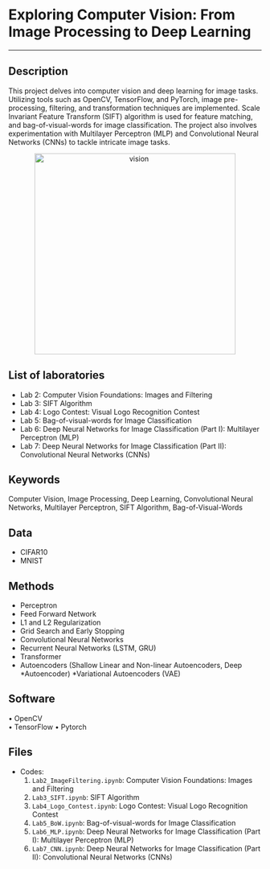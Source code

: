 # Exploring Computer Vision: From Image Processing to Deep Learning
---

##  Description 

This project delves into computer vision and deep learning for image tasks. Utilizing tools such as OpenCV, TensorFlow, and PyTorch, image pre-processing, filtering, and transformation techniques are implemented. Scale Invariant Feature Transform (SIFT) algorithm is used for feature matching, and bag-of-visual-words for image classification. The project also involves experimentation with Multilayer Perceptron (MLP) and Convolutional Neural Networks (CNNs) to tackle intricate image tasks.

<p align="center">
<img src="https://github.com/alecruces/CompVisionExploration/assets/67338986/320fa4e3-3a91-46d4-bba5-fb78b99229d5" alt="vision" style="width:400px;height:auto;"/>
</p>

## List of laboratories
* Lab 2: Computer Vision Foundations: Images and Filtering
* Lab 3: SIFT Algorithm
* Lab 4: Logo Contest: Visual Logo Recognition Contest
* Lab 5: Bag-of-visual-words for Image Classification
* Lab 6:  Deep Neural Networks for Image Classification (Part I): Multilayer
Perceptron (MLP)
* Lab 7: Deep Neural Networks for Image Classification (Part II): Convolutional Neural Networks (CNNs)

##  Keywords
Computer Vision, Image Processing, Deep Learning, Convolutional Neural Networks, Multilayer Perceptron, SIFT Algorithm, Bag-of-Visual-Words

##  Data
* CIFAR10
*	MNIST

## Methods
* Perceptron
* Feed Forward Network
* L1 and L2 Regularization
* Grid Search and Early Stopping
* Convolutional Neural Networks
* Recurrent Neural Networks (LSTM, GRU)
* Transformer
* Autoencoders (Shallow Linear and Non-linear Autoencoders, Deep *Autoencoder)
*Variational Autoencoders (VAE)

## Software
•	OpenCV	
•	TensorFlow
•	Pytorch

## Files  
* Codes:
  1. `Lab2_ImageFiltering.ipynb`: Computer Vision Foundations: Images and Filtering
  2. `Lab3_SIFT.ipynb`: SIFT Algorithm
  3. `Lab4_Logo_Contest.ipynb`: Logo Contest: Visual Logo Recognition Contest
  4. `Lab5_BoW.ipynb`: Bag-of-visual-words for Image Classification
  5. `Lab6_MLP.ipynb`:  Deep Neural Networks for Image Classification (Part I): Multilayer
  Perceptron (MLP)
  6. `Lab7_CNN.ipynb`: Deep Neural Networks for Image Classification (Part II): Convolutional Neural Networks (CNNs)


